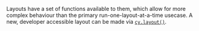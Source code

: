 Layouts have a set of functions available to them, which allow for more complex behaviour than the primary run-one-layout-at-a-time usecase.  A new, developer accessible layout can be made via [`cy.layout()`](#core/visuals/cy.layout).
